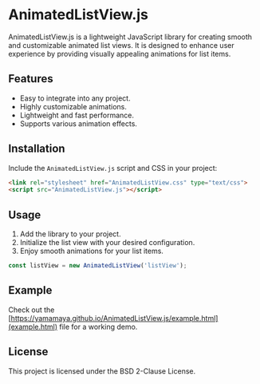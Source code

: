 # AnimatedListView.js

AnimatedListView.js is a lightweight JavaScript library for creating smooth and customizable animated list views. It is designed to enhance user experience by providing visually appealing animations for list items.

## Features

- Easy to integrate into any project.
- Highly customizable animations.
- Lightweight and fast performance.
- Supports various animation effects.

## Installation

Include the `AnimatedListView.js` script and CSS in your project:

```html
<link rel="stylesheet" href="AnimatedListView.css" type="text/css">
<script src="AnimatedListView.js"></script>
```

## Usage

1. Add the library to your project.
2. Initialize the list view with your desired configuration.
3. Enjoy smooth animations for your list items.

```javascript
const listView = new AnimatedListView('listView');
```

## Example

Check out the [https://yamamaya.github.io/AnimatedListView.js/example.html](example.html) file for a working demo.

## License

This project is licensed under the BSD 2-Clause License.

